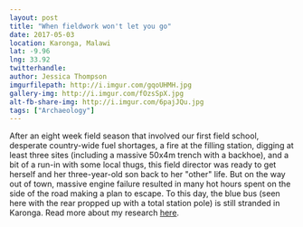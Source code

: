 ```yaml
---
layout: post
title: "When fieldwork won't let you go"
date: 2017-05-03
location: Karonga, Malawi
lat: -9.96
lng: 33.92
twitterhandle: 
author: Jessica Thompson
imgurfilepath: http://i.imgur.com/gqoUHMH.jpg
gallery-img: http://i.imgur.com/fOzsSpX.jpg
alt-fb-share-img: http://i.imgur.com/6pajJQu.jpg
tags: ["Archaeology"]
---
```

	
After an eight week field season that involved our first field school, desperate country-wide fuel shortages, a fire at the filling station, digging at least three sites (including a massive 50x4m trench with a backhoe), and a bit of a run-in with some local thugs, this field director was ready to get herself and her three-year-old son back to her "other" life. But on the way out of town, massive engine failure resulted in many hot hours spent on the side of the road making a plan to escape. To this day, the blue bus (seen here with the rear propped up with a total station pole) is still stranded in Karonga. Read more about my research [here](https://scholarblogs.emory.edu/jcthompson/).